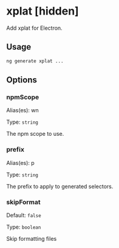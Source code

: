 # xplat [hidden]

Add xplat for Electron.

## Usage

```bash
ng generate xplat ...

```

## Options

### npmScope

Alias(es): wn

Type: `string`

The npm scope to use.

### prefix

Alias(es): p

Type: `string`

The prefix to apply to generated selectors.

### skipFormat

Default: `false`

Type: `boolean`

Skip formatting files
